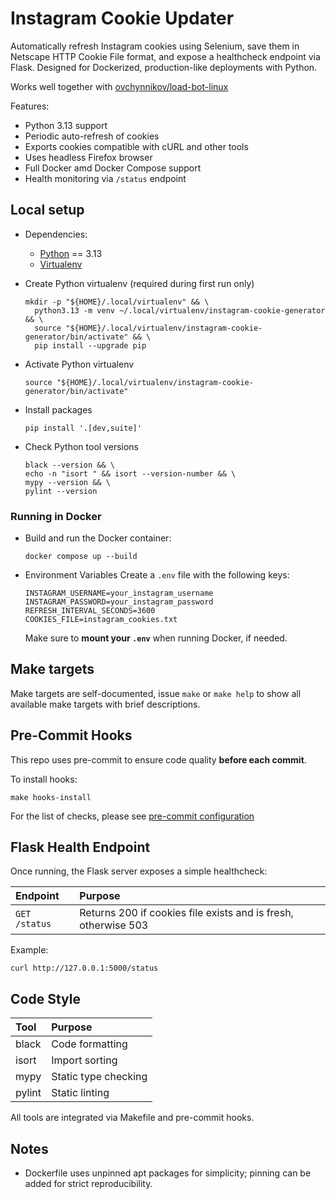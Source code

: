# Instagram Cookie Updater

Automatically refresh Instagram cookies using Selenium, save them in Netscape HTTP Cookie File format, and expose a healthcheck endpoint via Flask.
Designed for Dockerized, production-like deployments with Python.

Works well together with [ovchynnikov/load-bot-linux](https://github.com/ovchynnikov/load-bot-linux)

Features:

- Python 3.13 support
- Periodic auto-refresh of cookies
- Exports cookies compatible with cURL and other tools
- Uses headless Firefox browser
- Full Docker amd Docker Compose support
- Health monitoring via `/status` endpoint

## Local setup

- Dependencies:
  - [Python](https://www.python.org/) == 3.13
  - [Virtualenv](https://virtualenv.pypa.io/en/latest/)

- Create Python virtualenv (required during first run only)

  ```shell
  mkdir -p "${HOME}/.local/virtualenv" && \
    python3.13 -m venv ~/.local/virtualenv/instagram-cookie-generator && \
    source "${HOME}/.local/virtualenv/instagram-cookie-generator/bin/activate" && \
    pip install --upgrade pip
  ```

- Activate Python virtualenv

  ```shell
  source "${HOME}/.local/virtualenv/instagram-cookie-generator/bin/activate"
  ```

- Install packages

  ```shell
  pip install '.[dev,suite]'
  ```

- Check Python tool versions

  ```shell
  black --version && \
  echo -n "isort " && isort --version-number && \
  mypy --version && \
  pylint --version
  ```

### Running in Docker

- Build and run the Docker container:

  ```shell
  docker compose up --build
  ```

- Environment Variables
  Create a `.env` file with the following keys:

  ```shell
  INSTAGRAM_USERNAME=your_instagram_username
  INSTAGRAM_PASSWORD=your_instagram_password
  REFRESH_INTERVAL_SECONDS=3600
  COOKIES_FILE=instagram_cookies.txt
  ```

  Make sure to **mount your `.env`** when running Docker, if needed.

## Make targets

Make targets are self-documented, issue `make` or `make help` to show all available make targets with brief descriptions.

## Pre-Commit Hooks

This repo uses pre-commit to ensure code quality **before each commit**.

To install hooks:

```shell
make hooks-install
```

For the list of checks, please see [pre-commit configuration](.pre-commit-config.yaml)

## Flask Health Endpoint

Once running, the Flask server exposes a simple healthcheck:

| Endpoint      | Purpose                                                        |
|:--------------|:---------------------------------------------------------------|
| `GET /status` | Returns 200 if cookies file exists and is fresh, otherwise 503 |

Example:

```shell
curl http://127.0.0.1:5000/status
```

## Code Style

| Tool   | Purpose               |
|:-------|:----------------------|
| black  | Code formatting       |
| isort  | Import sorting        |
| mypy   | Static type checking  |
| pylint | Static linting        |

All tools are integrated via Makefile and pre-commit hooks.

## Notes

- Dockerfile uses unpinned apt packages for simplicity; pinning can be added for strict reproducibility.
